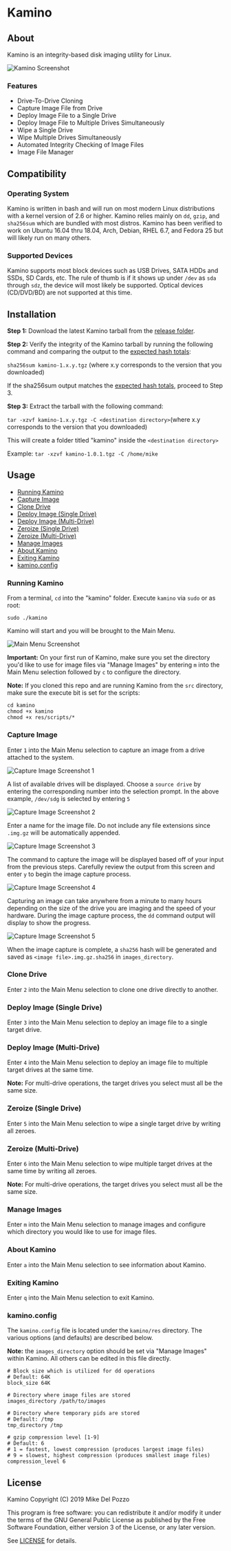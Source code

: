 # Kamino

## About

Kamino is an integrity-based disk imaging utility for Linux.

![Kamino Screenshot](src/screenshots/main_menu.png?raw=true)

### Features

+ Drive-To-Drive Cloning
+ Capture Image File from Drive
+ Deploy Image File to a Single Drive
+ Deploy Image File to Multiple Drives Simultaneously
+ Wipe a Single Drive
+ Wipe Multiple Drives Simultaneously
+ Automated Integrity Checking of Image Files
+ Image File Manager

## Compatibility

### Operating System

Kamino is written in bash and will run on most modern Linux distributions with a kernel version of 2.6 or higher. Kamino relies mainly on `dd`, `gzip`, and `sha256sum` which are bundled with most distros. Kamino has been verified to work on Ubuntu 16.04 thru 18.04, Arch, Debian, RHEL 6.7, and Fedora 25 but will likely run on many others.

### Supported Devices

Kamino supports most block devices such as USB Drives, SATA HDDs and SSDs, SD Cards, etc. The rule of thumb is if it shows up under `/dev` as `sda` through `sdz`, the device will most likely be supported. Optical devices (CD/DVD/BD) are not supported at this time.

## Installation

**Step 1:** Download the latest Kamino tarball from the [release folder](https://github.com/delpozzo/kamino/blob/master/release).


**Step 2:** Verify the integrity of the Kamino tarball by running the following command and comparing the output to the [expected hash totals](https://github.com/delpozzo/kamino/blob/master/release/HASHTOTALS.md):

`sha256sum kamino-1.x.y.tgz` (where x.y corresponds to the version that you downloaded)

If the sha256sum output matches the [expected hash totals](https://github.com/delpozzo/kamino/blob/master/release/HASHTOTALS.md), proceed to Step 3.


**Step 3:** Extract the tarball with the following command:

`tar -xzvf kamino-1.x.y.tgz -C <destination directory>`(where x.y corresponds to the version that you downloaded)

This will create a folder titled "kamino" inside the `<destination directory>`

Example: `tar -xzvf kamino-1.0.1.tgz -C /home/mike`

## Usage

+ [Running Kamino](#running-kamino)
+ [Capture Image](#capture-image)
+ [Clone Drive](#clone-drive)
+ [Deploy Image (Single Drive)](#deploy-image-single-drive)
+ [Deploy Image (Multi-Drive)](#deploy-image-multi-drive)
+ [Zeroize (Single Drive)](#zeroize-single-drive)
+ [Zeroize (Multi-Drive)](#zeroize-multi-drive)
+ [Manage Images](#manage-images)
+ [About Kamino](#about-kamino)
+ [Exiting Kamino](#exiting-kamino)
+ [kamino.config](#kaminoconfig)

### Running Kamino

From a terminal, `cd` into the "kamino" folder. Execute `kamino` via `sudo` or as root:

`sudo ./kamino`

Kamino will start and you will be brought to the Main Menu.

![Main Menu Screenshot](src/screenshots/main_menu.png?raw=true)

**Important:** On your first run of Kamino, make sure you set the directory you'd like to use for image files via "Manage Images" by entering `m` into the Main Menu selection followed by `c` to configure the directory.

**Note:** If you cloned this repo and are running Kamino from the `src` directory, make sure the execute bit is set for the scripts:

```
cd kamino
chmod +x kamino
chmod +x res/scripts/*
```

### Capture Image

Enter `1` into the Main Menu selection to capture an image from a drive attached to the system.

![Capture Image Screenshot 1](src/screenshots/capture-1.png?raw=true)

A list of available drives will be displayed. Choose a `source drive` by entering the corresponding number into the selection prompt. In the above example, `/dev/sdg` is selected by entering `5`

![Capture Image Screenshot 2](src/screenshots/capture-2.png?raw=true)

Enter a name for the image file. Do not include any file extensions since `.img.gz` will be automatically appended.

![Capture Image Screenshot 3](src/screenshots/capture-3.png?raw=true)

The command to capture the image will be displayed based off of your input from the previous steps. Carefully review the output from this screen and enter `y` to begin the image capture process.

![Capture Image Screenshot 4](src/screenshots/capture-4.png?raw=true)

Capturing an image can take anywhere from a minute to many hours depending on the size of the drive you are imaging and the speed of your hardware. During the image capture process, the `dd` command output will display to show the progress.

![Capture Image Screenshot 5](src/screenshots/capture-5.png?raw=true)

When the image capture is complete, a `sha256` hash will be generated and saved as `<image file>.img.gz.sha256` in  `images_directory`.

### Clone Drive

Enter `2` into the Main Menu selection to clone one drive directly to another. 

### Deploy Image (Single Drive)

Enter `3` into the Main Menu selection to deploy an image file to a single target drive. 

### Deploy Image (Multi-Drive)

Enter `4` into the Main Menu selection to deploy an image file to multiple target drives at the same time.

**Note:** For multi-drive operations, the target drives you select must all be the same size.

### Zeroize (Single Drive)

Enter `5` into the Main Menu selection to wipe a single target drive by writing all zeroes.

### Zeroize (Multi-Drive)

Enter `6` into the Main Menu selection to wipe multiple target drives at the same time by writing all zeroes.

**Note:** For multi-drive operations, the target drives you select must all be the same size.

### Manage Images

Enter `m` into the Main Menu selection to manage images and configure which directory you would like to use for image files.

### About Kamino

Enter `a` into the Main Menu selection to see information about Kamino.

### Exiting Kamino

Enter `q` into the Main Menu selection to exit Kamino.


### kamino.config

The `kamino.config` file is located under the `kamino/res` directory. The various options (and defaults) are described below. 

**Note:** the `images_directory` option should be set via "Manage Images" within Kamino. All others can be edited in this file directly.

```
# Block size which is utilized for dd operations
# Default: 64K
block_size 64K

# Directory where image files are stored
images_directory /path/to/images

# Directory where temporary pids are stored 
# Default: /tmp
tmp_directory /tmp

# gzip compression level [1-9]
# Default: 6
# 1 = fastest, lowest compression (produces largest image files)
# 9 = slowest, highest compression (produces smallest image files)
compression_level 6
```

## License

Kamino Copyright (C) 2019 Mike Del Pozzo

This program is free software: you can redistribute it and/or modify it under the terms of the GNU General Public License as published by the Free Software Foundation, either version 3 of the License, or any later version.

See [LICENSE](LICENSE) for details.
